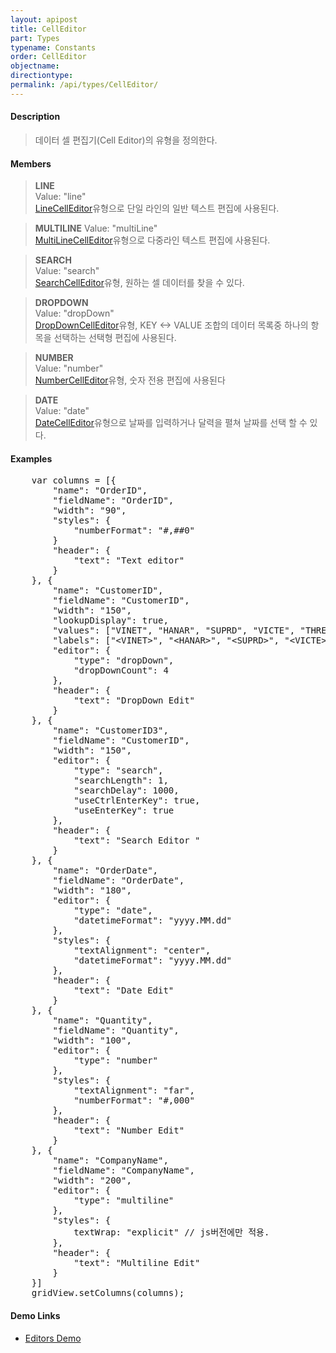 ```yaml
---
layout: apipost
title: CellEditor
part: Types
typename: Constants
order: CellEditor
objectname: 
directiontype: 
permalink: /api/types/CellEditor/
---
```


#### Description

> 데이터 셀 편집기(Cell Editor)의 유형을 정의한다.

#### Members

> **LINE**      
> Value: "line"     
> [LineCellEditor](/api/types/LineCellEditor)유형으로 단일 라인의 일반 텍스트 편집에 사용된다.                 

> **MULTILINE** 
> Value: "multiLine"     
> [MultiLineCellEditor](/api/types/MultiLineCellEditor)유형으로 다중라인 텍스트 편집에 사용된다.      

> **SEARCH**  
> Value: "search"   
> [SearchCellEditor](/api/types/SearchCellEditor)유형, 원하는 셀 데이터를 찾을 수 있다.

> **DROPDOWN**  
> Value: "dropDown"     
> [DropDownCellEditor](/api/types/DropDownCellEditor)유형, KEY <-> VALUE 조합의 데이터 목록중 하나의 항목을 선택하는 선택형 편집에 사용된다.     

> **NUMBER**    
> Value: "number"   
> [NumberCellEditor](/api/types/NumberCellEditor)유형, 숫자 전용 편집에 사용된다                

> **DATE**      
> Value: "date"      
> [DateCellEditor](/api/types/DateCellEditor)유형으로 날짜를 입력하거나 달력을 펼쳐 날짜를 선택 할 수 있다.       

#### Examples   

<pre class="prettyprint">
    var columns = [{
        "name": "OrderID",
        "fieldName": "OrderID",
        "width": "90",
        "styles": {
            "numberFormat": "#,##0"
        }
        "header": {
            "text": "Text editor"
        }
    }, {
        "name": "CustomerID",
        "fieldName": "CustomerID",
        "width": "150",
        "lookupDisplay": true,
        "values": ["VINET", "HANAR", "SUPRD", "VICTE", "THREE", "SEVEN"],
        "labels": [&quot;&lt;VINET&gt;&quot;, &quot;&lt;HANAR&gt;&quot;, &quot;&lt;SUPRD&gt;&quot;, &quot;&lt;VICTE&gt;&quot;, &quot;&lt;THREE&gt;&quot;, &quot;&lt;SEVEN&gt;&quot;],
        "editor": {
            "type": "dropDown",
            "dropDownCount": 4
        },
        "header": {
            "text": "DropDown Edit"
        }
    }, {
        "name": "CustomerID3",
        "fieldName": "CustomerID",
        "width": "150",
        "editor": {
            "type": "search",
            "searchLength": 1,  
            "searchDelay": 1000,
            "useCtrlEnterKey": true,
            "useEnterKey": true
        },
        "header": {
            "text": "Search Editor "
        }
    }, {
        "name": "OrderDate",
        "fieldName": "OrderDate",
        "width": "180",
        "editor": {
            "type": "date",
            "datetimeFormat": "yyyy.MM.dd"
        },
        "styles": {
            "textAlignment": "center",
            "datetimeFormat": "yyyy.MM.dd"
        },
        "header": {
            "text": "Date Edit"
        }
    }, {
        "name": "Quantity",
        "fieldName": "Quantity",
        "width": "100",
        "editor": {
            "type": "number"
        },
        "styles": {
            "textAlignment": "far",
            "numberFormat": "#,000"
        },
        "header": {
            "text": "Number Edit"
        }
    }, {
        "name": "CompanyName",
        "fieldName": "CompanyName",
        "width": "200",
        "editor": {
            "type": "multiline"
        },
        "styles": {
            textWrap: "explicit" // js버전에만 적용.
        },
        "header": {
            "text": "Multiline Edit"
        }
	}]
	gridView.setColumns(columns);
</pre>                  

#### Demo Links

* [Editors Demo](http://demo.realgrid.net/Demo/Editors)
